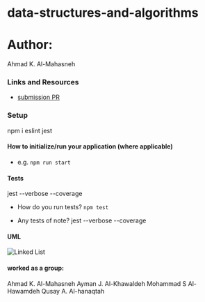 # data-structures-and-algorithms

# Author: 
Ahmad K. Al-Mahasneh 

### Links and Resources

- [submission PR](https://github.com/ahmadkhaleel96/data-structures-and-algorithms/pull/21)



### Setup
npm i eslint jest

#### How to initialize/run your application (where applicable)

- e.g. `npm run start`

#### Tests
jest --verbose --coverage

- How do you run tests?
    `npm test`

- Any tests of note?
    jest --verbose --coverage

#### UML 
![Linked List](assets/Linked-List.jpg)

#### worked as a group:
Ahmad K. Al-Mahasneh
Ayman J. Al-Khawaldeh 
Mohammad S Al-Hawamdeh
Qusay A. Al-hanaqtah 
